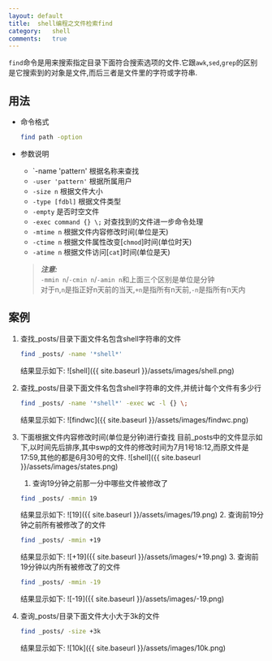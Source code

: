 ```yaml
---
layout:	default
title:	shell编程之文件检索find
category:   shell
comments:   true
---
```

`find`命令是用来搜索指定目录下面符合搜索选项的文件.它跟`awk`,`sed`,`grep`的区别是它搜索到的对象是文件,而后三者是文件里的字符或字符串.



## 用法
* 命令格式

    ```bash
    find path -option
    ```
* 参数说明
    * `-name 'pattern'	根据名称来查找
    * `-user 'pattern'` 根据所属用户
    * `-size n`		根据文件大小   
    * `-type [fdbl]`	根据文件类型
    * `-empty`		是否时空文件
    * `-exec command {} \;`	对查找到的文件进一步命令处理
    * `-mtime n`	根据文件内容修改时间(单位是天)
    * `-ctime n`	根据文件属性改变[`chmod`]时间(单位时天)
    * `-atime n`	根据文件访问[`cat`]时间(单位是天)

	> ***注意:***  
	> `-mmin n`/`-cmin n`/`-amin n`和上面三个区别是单位是分钟   
	> 对于n,`n`是指正好n天前的当天,`+n`是指所有n天前,`-n`是指所有n天内 


## 案例
1. 查找_posts/目录下面文件名包含shell字符串的文件

    ```bash
    find _posts/ -name '*shell*'
    ```
    结果显示如下:
    ![shell]({{ site.baseurl }}/assets/images/shell.png)
2. 查找_posts/目录下面文件名包含shell字符串的文件,并统计每个文件有多少行

    ```bash
    find _posts/ -name '*shell*' -exec wc -l {} \;
    ```
    结果显示如下:
    ![findwc]({{ site.baseurl }}/assets/images/findwc.png)
3. 下面根据文件内容修改时间(单位是分钟)进行查找
目前_posts中的文件显示如下,以时间先后排序,其中swp的文件的修改时间为7月1号18:12,而原文件是17:59,其他的都是6月30号的文件.
![shell]({{ site.baseurl }}/assets/images/states.png)
    1. 查询19分钟之前那一分中哪些文件被修改了
	
	```bash
	find _posts/ -mmin 19
	```
	结果显示如下:
	![19]({{ site.baseurl }}/assets/images/19.png)
    2. 查询前19分钟之前所有被修改了的文件
	
	```bash
	find _posts/ -mmin +19
	```
	结果显示如下:
	![+19]({{ site.baseurl }}/assets/images/+19.png)
    3. 查询前19分钟以内所有被修改了的文件
	
	```bash
	find _posts/ -mmin -19
	```
	结果显示如下:
	![-19]({{ site.baseurl }}/assets/images/-19.png)
4. 查询_posts/目录下面文件大小大于3k的文件

    ```bash
    find _posts/ -size +3k
    ```
    结果显示如下:
    ![10k]({{ site.baseurl }}/assets/images/10k.png)


